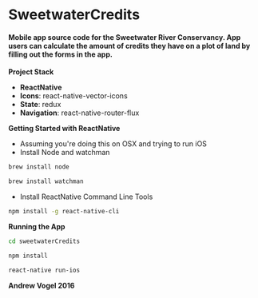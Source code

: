# SweetwaterCredits

#### Mobile app source code for the Sweetwater River Conservancy. App users can calculate the amount of credits they have on a plot of land by filling out the forms in the app.

**Project Stack**

* **ReactNative**
* **Icons**: react-native-vector-icons
* **State**: redux
* **Navigation**: react-native-router-flux

**Getting Started with ReactNative**

* Assuming you're doing this on OSX and trying to run iOS  
* Install Node and watchman

```bash
brew install node
```

```bash
brew install watchman  
```

* Install ReactNative Command Line Tools

```bash
npm install -g react-native-cli  
```

**Running the App**

```bash
cd sweetwaterCredits  
```

```bash
npm install
```

```bash
react-native run-ios   
```

**Andrew Vogel 2016**
